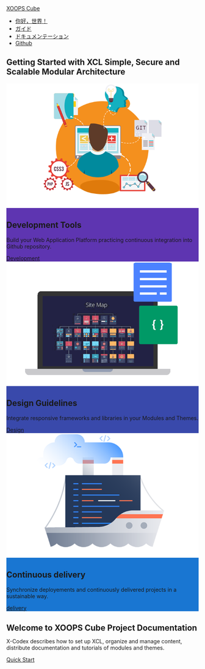 <!-- _coverpage-ja.md -->
<div class="nav-header">
    <div class="navbar">
        <a href="#" class="logo"><span class="iconify" data-icon="uil:cube" data-inline="false"></span> XOOPS Cube</a>
        <ul class="navmain">
        <li><a href="#/ja/readme" class="nav-links"><span class="iconify" data-icon="uil:apps" data-inline="true"></span> 你好，世界！</a></li>
        <li><a href="#/ja/guidelines/" class="nav-links"><span class="iconify" data-icon="uil:book-reader" data-inline="false"></span> ガイド</a></li>
        <li><a href="#/ja/development/" class="nav-links"><span class="iconify" data-icon="uil:books" data-inline="false"></span> ドキュメンテーション</a></li>
        <li><a href="https://github.com/xoopscube" class="nav-links" target="_blank"><span class="iconify" data-icon="fe:github" data-inline="false"></span> Github</a></li>
        </ul>
    </div>
</div>

<!-- Card -->
<div class="card-list">

<h2 class="hero-title">Getting Started with XCL Simple, Secure and Scalable Modular Architecture</h2>

<div class="study-card" style="background-color: #5E35B1">
    <div class="study-card-image"><img src="_media/xcl-dev-env.png"></div>
    <div class="study-blurb">
        <h2>Development Tools</h2>
        <p>Build your Web Application Platform practicing continuous integration into Github repository.</p>
        <span class="quick-start"><a href="#/ja/development/"><span class="iconify" data-icon="mdi:checkbox-marked-outline"></span> Development</a></span>
    </div>
</div>

<div class="study-card" style="background-color: #3949ab">
    <div class="study-card-image"><img src="_media/xcl-design.png"></div>
    <div class="study-blurb">
        <h2>Design Guidelines</h2>
        <p>Integrate responsive frameworks and libraries in your Modules and Themes.</p>
        <span class="quick-start"><a href="#/ja/guidelines/"><span class="iconify" data-icon="mdi:arrow-right-bold-hexagon-outline"></span> Design</a></span>
    </div>
</div>

<div class="study-card" style="background-color: #1976d2">
    <div class="study-card-image"><img src="_media/xcl-deploy.png"></div>
    <div class="study-blurb">
        <h2>Continuous delivery</h2>
        <p>Synchronize deployements and continuously delivered projects in a sustainable way.</p>
        <span class="quick-start"><a href="#/ja/delivery/"><span class="iconify" data-icon="mdi:arrow-right-bold-hexagon-outline"></span> delivery</a></span>
    </div>
</div>
<h2 style="margin:1.5em auto 0;">Welcome to XOOPS Cube Project Documentation</h2>
<p>X-Codex describes how to set up XCL, organize and manage content, distribute documentation and tutorials of modules and themes.</p>
<span class="quick-start"><a href="#/ja/guidelines/quick-start">Quick Start</a></span>
</div>

